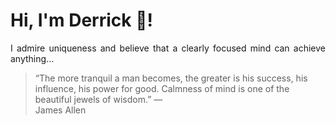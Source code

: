 # Hi, I'm Derrick 👋!
<p align="justify">I admire uniqueness and believe that a clearly focused mind can achieve anything...</p> 
<!-- #quote-start -->
<blockquote>&ldquo;The more tranquil a man becomes, the greater is his success, his influence, his power for good. Calmness of mind is one of the beautiful jewels of wisdom.&rdquo; &mdash; <footer>James Allen</footer></blockquote>
<!-- #quote-end -->
